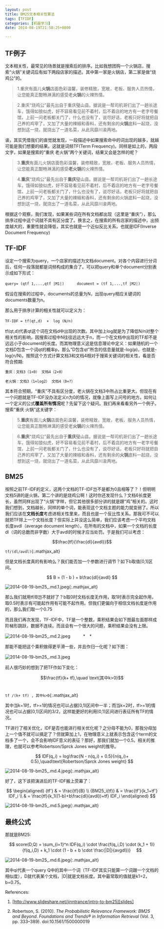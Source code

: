 ```yaml
---
layout: post
title: BM25文本相关性算法
tags: [TFIDF]
categories: [机器学习]
date: 2014-08-19T21:58:25+0800

---
```


## TF例子
文本相关性，最常见的场景就是搜索后的排序。比如我想团购一个火锅店，搜索“火锅”关键词后有如下两段店家的描述。其中第一家是火锅店，第二家是做“烧鸡公”的。　

> 1.重庆有面儿**火锅**店面色彩温馨，装修精致，宽敞，老板、服务人员热情，让您能真正酣畅淋漓的感受老**火锅**的火辣热情。  

> 2.重庆“烧鸡公”最先出自于重庆璧山县。据说是一帮司机哥们出了一趟长途车，饿得如狼似虎，好不容易看见前不着村，后不着店的地方有一老字号餐馆，上前一问老板都关门了，什么也没有了，说尽好话，老板只好将就把自己养的鸡宰了，又加了大量的辣椒和香料，还有剩余的**火锅**底料一起烧，没想到这一烧，就烧出了一道名菜，从此风靡川渝两地。

诶，其实凭借我们的直觉就发现，一段描述中如果搜索命中的词出现的越多，就越可能是我们想要的结果。这就是词频TF(Term Frequency)。同样是如上的，两段文字，如果是搜索的“重庆 老火锅”两个关键词，结果又会是怎样的呢？

> 3.**重庆**有面儿火锅店面色彩温馨，装修精致，宽敞，老板、服务人员热情，让您能真正酣畅淋漓的感受**老火锅**的火辣热情。

> 4.**重庆**“烧鸡公”最先出自于**重庆**璧山县。据说是一帮司机哥们出了一趟长途车，饿得如狼似虎，好不容易看见前不着村，后不着店的地方有一老字号餐馆，上前一问老板都关门了，什么也没有了，说尽好话，老板只好将就把自己养的鸡宰了，又加了大量的辣椒和香料，还有剩余的火锅底料一起烧，没想到这一烧，就烧出了一道名菜，从此风靡川渝两地。

根据这个观察，我们发现，如果某些词在所有文档都出现（这里是“重庆”），那么排序过程中这个词就不具有区分度了。换言之，在搜索的所有店家的描述中，出频度越大的，重要性就会降低，其实也就是一个近似反比关系。也就是IDF(Inverse Document Frequency)　 

## TF-IDF 

设定一个搜索为query，一个店家的描述为文档document。对各个内容进行分词后，任何一段落就都是词频构成的集合了。可以把query和单个document分别表示成如下形式：

`query= (qtf 1,...,qtf |M1|)`　　　`document = (tf 1,...,tf |M2|)`

假设在搜索的过程中，documents的总量为N，出现query相应关键词的documents数量为n。

那么用于排序计算的相关性就可以定义为：

`TF-IDF = tf(qt,d)  ×  log (N/n)` 　

tf(qt,d)代表qt这个词在文档d中出现的次数。其中加上log就是为了降低N/n对整个相关性的影响，因搜索过程中N往往远远大于n，而一个在文档中出现的TF却不是远远小于document的长度。而其物理意义这是信息理论中定义：如果随机的一个文档D包含一个词qt的概率p，那么“D包含qt”所含的信息量就是-log(p)，也就是-log(n/N)。按照这个方式计算文档3和文档4相对于搜索关键词的相关性，看是否符合预期:

    重庆：文档3（1×0） 文档4（2×0）

    老火锅：文档3（1×log2） 文档4（0×?）

其本符合预期，“重庆”不具有区分度，老火锅在文档3中所占比重更大。但现在有一个问题就是TF-IDF没办法定义n为0的情况，就像上面写上问号的地方。如何让一个定义的公式**覆盖所有情况**呢？先留下这个疑问。我们再来看看另外一个例子。搜索“重庆 火锅”这关键字：

> 5.**重庆**有面儿**火锅**店面色彩温馨，装修精致，宽敞，老板、服务人员热情，让您能真正酣畅淋漓的感受老**火锅**的火辣热情。　

> 6.**重庆**“烧鸡公”最先出自于**重庆**璧山县。据说是一帮司机哥们出了一趟长途车，饿得如狼似虎，好不容易看见前不着村，后不着店的地方有一老字号餐馆，上前一问老板都关门了，什么也没有了，说尽好话，老板只好将就把自己养的鸡宰了，又加了大量的辣椒和香料，还有剩余的**火锅**底料一起烧，没想到这一烧，就烧出了一道名菜，从此风靡川渝两地。

## BM25

按照之前TF-IDF的定义，这两个文档的TF-IDF岂不是都为0且相等了？！但明明文档5讲的是火锅，第二个讲的是烧鸡公啊！这时你还发现什么？文档6长度更长，虽然同样出现了“火锅”字样，但它其他很多部分讲的就是跟“鸡”相关的。这时我们想到，文档越长，同样的单个词，能表现这个文档主题的能力就变弱了。所以我们应该在**文档长度**考虑进相关性里来，而且也是一个反比性关系。那我可不可以就把TF除上一个文档长度？但实际上并没这么简单，我们应该考虑一个平均文档长度avdl（average document length）。在所有的文档中，如果一个文档的长度dl（词的总数而非字数）大于avdl的时候才应当处罚。于是我们可以考虑：

$$\frac{tf}{\frac{dl}{avdl}}$$

`tf/(dl/avdl)`{:.mathjax_alt}

但是文档长度真的有影响么？我们能否加一个参数进行调节？如下b取值\[0,1\]区间。　

$$ B = (1 - b ) + b\frac{dl}{avdl} $$

![2014-08-19-bm25_.md.1.jpeg][]{:.mathjax_alt}


那么我们就用tf/B岂不就好了？b取0时文档长度无作用，取1时表示完全起作用，取0.5时表示有可能起作用有可能不起作用。但我们更偏向于相信文档长度是作用的，那么我们取一个0.75　　　

而且我们再次发现，TF-IDF中，TF是一个整数，乘积结果会如下图最左面那样成阶梯形跳跃，数据不连续。而且会有一个很大的问题，乘积结果会没有上限。　

![2014-08-19-bm25_.md.2.jpeg][]　　　*　*

那能不能把这个乘积做得更平滑一些，并且作归一化呢？如下图：

![2014-08-19-bm25_.md.3.jpeg][]　　　　　

前人很巧妙的想到了把TF作如下变化：

$$\frac{tf}{k+ tf},\quad \text{其中k>0}$$ 

`tf /(k+ tf) , 其中k>0`{:.mathjax_alt}

其中当k=1时，tf>=1的情况也可以占据\[0,1)区间中一半；而当k=2时，tf>=1的情况也可以占据\[0,1)区间的3/2，这样能更好的利用\[0,1)区间进行表征所有TF的情况。

TF进行了相关优化，IDF是否也能进行相关优化呢？之分母不能为0，那我分母加上一个值不就可以搞定了？但就算加上1，在物理意义上就表示包含这个term的文档多了一个，会不会影响IDF意义的表征？那好，那我们就加一个0.5。相关的推理，也就可以参考Robertson/Sprck Jones weight的推导。　

$$
IDF(q_i) = log\frac{N - n(q_i) + 0.5}{n(q_i)+ 0.5},\quad\text{Robertson/Sprck Jones weight}
$$


![2014-08-19-bm25_.md.4.jpeg][]{:.mathjax_alt}

好了，这下该把演进后的TF-IDF搬上荧幕了：

$$
\begin{aligned}
{tf'} & = \frac{tf}{B} \\
{BM25_i(tf)} & = \frac{tf'}{k_1+tf'} IDF_i \\
 & = \frac{tf}{k_1((1-b)+b\frac{dl}{avdl})+tf} IDF_i 
\end{aligned}
$$


![2014-08-19-bm25_.md.5.jpeg][]{:.mathjax_alt}

## 最终公式

那就是BM25:　　　

$$
score(D,Q) = \sum_{i=1}^n IDF(q_i) \cdot \frac{f(q_i,D) \cdot (k_1 + 1)}{f(q_i,D) + k_1 \cdot (1 - b + b \cdot \frac{|D|}{avgdl})}　
$$

![2014-08-19-bm25_.md.6.jpeg][]{:.mathjax_alt}


其中qi代表一个query Q中的其中一个词（TF-IDF其实只能算一个词跟一个文档的相似度），D就代表某个文档，\|D\|就是文档长度。其中最常取的值就是k1=2，b=0.75。  



References:

1. [http://www.slideshare.net/jinntrance/intro-to-bm25][slides]

2. Robertson, S. (2010). *The Probabilistic Relevance Framework: BM25 and Beyond*. *Foundations and Trends® in Information Retrieval* (Vol. 3, pp. 333–389). doi:10.1561/1500000019


[2014-08-19-bm25_.md.1.jpeg]: {{site.url}}/assets/posts/images/2014-08-19-bm25文本相关性算法.md.1.jpeg
[2014-08-19-bm25_.md.2.jpeg]: {{site.url}}/assets/posts/images/2014-08-19-bm25文本相关性算法.md.2.jpeg
[2014-08-19-bm25_.md.3.jpeg]: {{site.url}}/assets/posts/images/2014-08-19-bm25文本相关性算法.md.3.jpeg
[2014-08-19-bm25_.md.4.jpeg]: {{site.url}}/assets/posts/images/2014-08-19-bm25文本相关性算法.md.4.jpeg
[2014-08-19-bm25_.md.5.jpeg]: {{site.url}}/assets/posts/images/2014-08-19-bm25文本相关性算法.md.5.jpeg
[2014-08-19-bm25_.md.6.jpeg]: {{site.url}}/assets/posts/images/2014-08-19-bm25文本相关性算法.md.6.jpeg
[slides]: http://www.slideshare.net/jinntrance/intro-to-bm25

